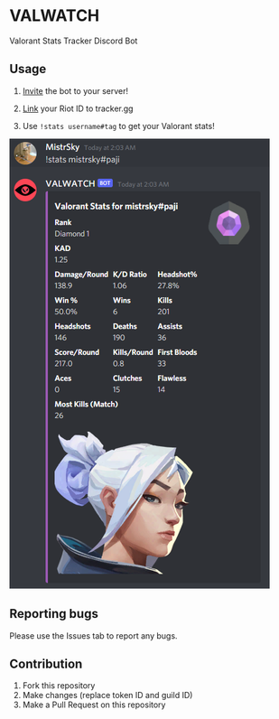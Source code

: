 # VALWATCH
Valorant Stats Tracker Discord Bot

## Usage
1. [Invite](https://discord.com/api/oauth2/authorize?client_id=917712768839319572&permissions=0&scope=bot) the bot to your server!
 
2. [Link](https://thetrackernetwork.com/manage/social) your Riot ID to tracker.gg

3. Use `!stats username#tag` to get your Valorant stats!

![stats](https://github.com/shaheriar/VALWATCH/blob/main/stats.png)

## Reporting bugs
Please use the Issues tab to report any bugs.

## Contribution
1. Fork this repository
2. Make changes (replace token ID and guild ID)
3. Make a Pull Request on this repository
